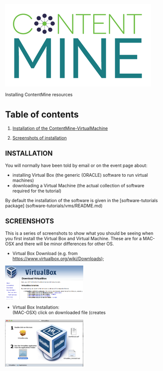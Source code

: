 ![ContentMine logo](https://github.com/ContentMine/assets/blob/master/png/Content_mine(small).png)

Installing ContentMine resources

# Table of contents

1. [Installation of the ContentMine-VirtualMachine](#installation)

2. [Screenshots of installation](#screenshots)

## INSTALLATION

You will normally have been told by email or on the event page about:

 * installing Virtual Box (the generic (ORACLE) software to run virtual machines)
 * downloading a Virtual Machine (the actual collection of software required for the tutorial)
 
By default the installation of the software is given in the [software-tutorials package] (software-tutorials/vms/README.md)


## SCREENSHOTS

This is a series of screenshots to show what you should be seeing when you first install the Virtual Box and Virtual Machine. These are for a MAC-OSX and there will be minor differences for other OS.


 * Virtual Box Download (e.g. from https://www.virtualbox.org/wiki/Downloads);<br/>
<img alt="VirtualBox download" src="vm-virtualbox-download.png" width="50%"/>
<br/>


 * Virtual Box Installation: <br/>
 (MAC-OSX) click on downloaded file (creates <br/>
<img alt="MAC-OSX installer" src="vm-installer.png" width="50%"/>
<br/>

